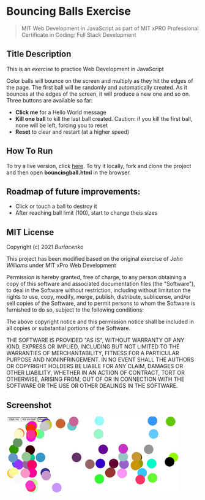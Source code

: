 # Bouncing Balls Exercise
>MIT Web Development in JavaScript as part of MIT xPRO Professional Certificate in Coding: Full Stack Development</h1>

<h2>Title Description</h2>
<p>This is an <em>exercise</em> to practice Web Development in JavaScript</p>
<p>Color balls will bounce on the screen and multiply as they hit the edges of the page. The first ball will be randomly and automatically created. As it bounces at the edges of the screen, it will produce a new one and so on. Three buttons are available so far:
<ul>
<li><strong>Click me</strong> for a Hello World message</li>
<li><strong>Kill one ball</strong> to kill the last ball created. Caution: if you kill the first ball, none will be left, forcing you to reset</li>
<li><strong>Reset</strong> to clear and restart (at a higher speed)</li>
</ul>
</p>

<h2>How To Run</h2>
<p>To try a live version, click <a href="https://burlacenko.github.io/BouncingBalls/bouncingball.html">here</a>. To try it locally, fork and clone the project and then open <strong>bouncingball.html</strong> in the browser.
</p>

<h2>Roadmap of future improvements:</h2>
<p>
<ul>
<li>Click or touch a ball to destroy it</li>
<li>After reaching ball limit (100), start to change theis sizes</li>
</ul>
</p>

<h2>MIT License</h2>
Copyright (c) 2021 <em>Burlacenko</em>

This project has been modified based on the original exercise of <em>John Williams</em>
under MIT xPro Web Development

Permission is hereby granted, free of charge, to any person obtaining a copy
of this software and associated documentation files (the "Software"), to deal
in the Software without restriction, including without limitation the rights
to use, copy, modify, merge, publish, distribute, sublicense, and/or sell
copies of the Software, and to permit persons to whom the Software is
furnished to do so, subject to the following conditions:

The above copyright notice and this permission notice shall be included in all
copies or substantial portions of the Software.

THE SOFTWARE IS PROVIDED "AS IS", WITHOUT WARRANTY OF ANY KIND, EXPRESS OR
IMPLIED, INCLUDING BUT NOT LIMITED TO THE WARRANTIES OF MERCHANTABILITY,
FITNESS FOR A PARTICULAR PURPOSE AND NONINFRINGEMENT. IN NO EVENT SHALL THE
AUTHORS OR COPYRIGHT HOLDERS BE LIABLE FOR ANY CLAIM, DAMAGES OR OTHER
LIABILITY, WHETHER IN AN ACTION OF CONTRACT, TORT OR OTHERWISE, ARISING FROM,
OUT OF OR IN CONNECTION WITH THE SOFTWARE OR THE USE OR OTHER DEALINGS IN THE
SOFTWARE.

<h2>Screenshot</h2>
<img src= "bouncingBalls.jpg" width='450'/>